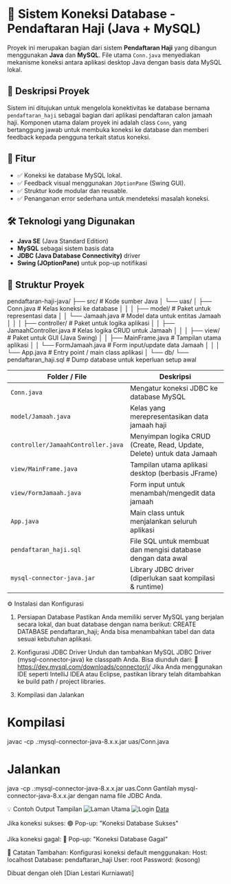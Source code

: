 
# 📌 Sistem Koneksi Database - Pendaftaran Haji (Java + MySQL)

Proyek ini merupakan bagian dari sistem **Pendaftaran Haji** yang dibangun menggunakan **Java** dan **MySQL**. File utama `Conn.java` menyediakan mekanisme koneksi antara aplikasi desktop Java dengan basis data MySQL lokal.

## 🧩 Deskripsi Proyek

Sistem ini ditujukan untuk mengelola konektivitas ke database bernama `pendaftaran_haji` sebagai bagian dari aplikasi pendaftaran calon jamaah haji. Komponen utama dalam proyek ini adalah class `Conn`, yang bertanggung jawab untuk membuka koneksi ke database dan memberi feedback kepada pengguna terkait status koneksi.

## 🚀 Fitur

- ✅ Koneksi ke database MySQL lokal.
- ✅ Feedback visual menggunakan `JOptionPane` (Swing GUI).
- ✅ Struktur kode modular dan reusable.
- ✅ Penanganan error sederhana untuk mendeteksi masalah koneksi.

## 🛠️ Teknologi yang Digunakan

- **Java SE** (Java Standard Edition)
- **MySQL** sebagai sistem basis data
- **JDBC (Java Database Connectivity)** driver
- **Swing (JOptionPane)** untuk pop-up notifikasi

## 📂 Struktur Proyek

pendaftaran-haji-java/
├── src/                        # Kode sumber Java
│   └── uas/
│       ├── Conn.java           # Kelas koneksi ke database
│       │
│       ├── model/              # Paket untuk representasi data
│       │   └── Jamaah.java     # Model data untuk entitas Jamaah
│       │
│       ├── controller/         # Paket untuk logika aplikasi
│       │   ├── JamaahController.java  # Kelas logika CRUD untuk Jamaah
│       │
│       ├── view/               # Paket untuk GUI (Java Swing)
│       │   ├── MainFrame.java  # Tampilan utama aplikasi
│       │   └── FormJamaah.java # Form input/update data Jamaah
│       │
│       └── App.java            # Entry point / main class aplikasi
│
└── db/
    └── pendaftaran_haji.sql    # Dump database untuk keperluan setup awal

| Folder / File                      | Deskripsi                                                              |
| ---------------------------------- | ---------------------------------------------------------------------- |
| `Conn.java`                        | Mengatur koneksi JDBC ke database MySQL                                |
| `model/Jamaah.java`                | Kelas yang merepresentasikan data jamaah haji                          |
| `controller/JamaahController.java` | Menyimpan logika CRUD (Create, Read, Update, Delete) untuk data Jamaah |
| `view/MainFrame.java`              | Tampilan utama aplikasi desktop (berbasis JFrame)                      |
| `view/FormJamaah.java`             | Form input untuk menambah/mengedit data jamaah                         |
| `App.java`                         | Main class untuk menjalankan seluruh aplikasi                          |
| `pendaftaran_haji.sql`             | File SQL untuk membuat dan mengisi database dengan data awal           |
| `mysql-connector-java.jar`         | Library JDBC driver (diperlukan saat kompilasi & runtime)              |

⚙️ Instalasi dan Konfigurasi
1. Persiapan Database
Pastikan Anda memiliki server MySQL yang berjalan secara lokal, dan buat database dengan nama berikut:
CREATE DATABASE pendaftaran_haji;
Anda bisa menambahkan tabel dan data sesuai kebutuhan aplikasi.

2. Konfigurasi JDBC Driver
Unduh dan tambahkan MySQL JDBC Driver (mysql-connector-java) ke classpath Anda. Bisa diunduh dari:
🔗 https://dev.mysql.com/downloads/connector/j/
Jika Anda menggunakan IDE seperti IntelliJ IDEA atau Eclipse, pastikan library telah ditambahkan ke build path / project libraries.

3. Kompilasi dan Jalankan
# Kompilasi
javac -cp .:mysql-connector-java-8.x.x.jar uas/Conn.java

# Jalankan
java -cp .:mysql-connector-java-8.x.x.jar uas.Conn
Gantilah mysql-connector-java-8.x.x.jar dengan nama file JDBC Anda.

💡 Contoh Output
Tampilan
![Laman Utama](https://github.com/user-attachments/assets/6e3473a3-c6ca-4eb6-9111-aa1d5abe8826)
![Login](https://github.com/user-attachments/assets/37e151fb-228b-47ae-8d55-d37fb50f9814)
[Data](https://github.com/user-attachments/assets/7e6ae265-a8f7-49a3-acca-16f20d836a89)

Jika koneksi sukses:
🟢 Pop-up: "Koneksi Database Sukses"

Jika koneksi gagal:
🔴 Pop-up: "Koneksi Database Gagal"

📌 Catatan Tambahan:
Konfigurasi koneksi default menggunakan:
Host: localhost
Database: pendaftaran_haji
User: root
Password: (kosong)

Dibuat dengan oleh [Dian Lestari Kurniawati]
